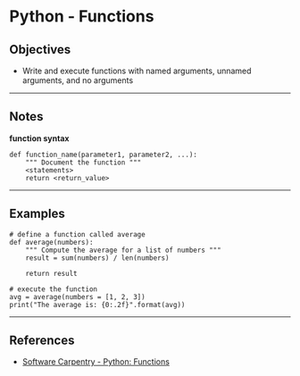 Python - Functions
==================

Objectives
----------

* Write and execute functions with named arguments, unnamed arguments, and no arguments

*****
Notes
-----

**function syntax**

    def function_name(parameter1, parameter2, ...):
		""" Document the function """
		<statements>
		return <return_value>
		

*****
Examples
--------

	# define a function called average
	def average(numbers):
		""" Compute the average for a list of numbers """
		result = sum(numbers) / len(numbers)
		
		return result

	# execute the function
	avg = average(numbers = [1, 2, 3])
	print("The average is: {0:.2f}".format(avg))
		
*****
References
----------

* [Software Carpentry - Python: Functions]



[Software Carpentry - Python: Functions]:http://software-carpentry.org/v4/python/func.html
